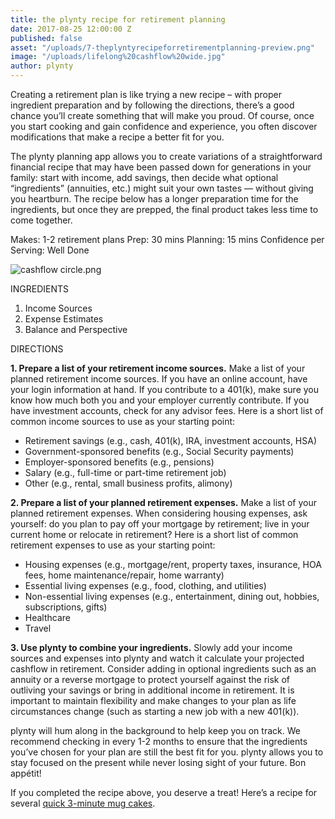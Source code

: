 ```yaml
---
title: the plynty recipe for retirement planning
date: 2017-08-25 12:00:00 Z
published: false
asset: "/uploads/7-theplyntyrecipeforretirementplanning-preview.png"
image: "/uploads/lifelong%20cashflow%20wide.jpg"
author: plynty
---
```


Creating a retirement plan is like trying a new recipe –  with proper ingredient preparation and by following the directions, there’s a good chance you’ll create something that will make you proud. Of course, once you start cooking and gain confidence and experience, you often discover modifications that make a recipe a better fit for you. <!--more-->

The plynty planning app allows you to create variations of a straightforward financial recipe that may have been passed down for generations in your family: start with income, add savings, then decide what optional “ingredients” (annuities, etc.) might suit your own tastes — without giving you heartburn. The recipe below has a longer preparation time for the ingredients, but once they are prepped, the final product takes less time to come together.

Makes: 1-2 retirement plans
Prep: 30 mins
Planning: 15 mins
Confidence per Serving: Well Done


![cashflow circle.png](/uploads/cashflow%20circle.png)


INGREDIENTS

1. Income Sources
2. Expense Estimates
3. Balance and Perspective

DIRECTIONS

**1. Prepare a list of your retirement income sources.** 
Make a list of your planned retirement income sources. If you have an online account, have your login information at hand. If you contribute to a 401(k), make sure you know how much both you and your employer currently contribute. If you have investment accounts, check for any advisor fees.
Here is a short list of common income sources to use as your starting point:
* Retirement savings (e.g., cash, 401(k), IRA, investment accounts, HSA)
* Government-sponsored benefits (e.g., Social Security payments)
* Employer-sponsored benefits (e.g., pensions)
* Salary (e.g., full-time or part-time retirement job)
* Other (e.g., rental, small business profits, alimony)

**2. Prepare a list of your planned retirement expenses.**
Make a list of your planned retirement expenses. When considering housing expenses, ask yourself: do you plan to pay off your mortgage by retirement; live in your current home or relocate in retirement?
Here is a short list of common retirement expenses to use as your starting point: 
* Housing expenses (e.g., mortgage/rent, property taxes, insurance, HOA fees, home maintenance/repair, home warranty)
* Essential living expenses (e.g., food, clothing, and utilities)
* Non-essential living expenses (e.g., entertainment, dining out, hobbies, subscriptions, gifts)
* Healthcare 
* Travel

**3. Use plynty to combine your ingredients.**
Slowly add your income sources and expenses into plynty and watch it calculate your projected cashflow in retirement. Consider adding in optional ingredients such as an annuity or a reverse mortgage to protect yourself against the risk of outliving your savings or bring in additional income in retirement. It is important to maintain flexibility and make changes to your plan as life circumstances change (such as starting a new job with a new 401(k)). 

plynty will hum along in the background to help keep you on track. We recommend checking in every 1-2 months to ensure that the ingredients you’ve chosen for your plan are still the best fit for you. plynty allows you to stay focused on the present while never losing sight of your future. Bon appétit!

If you completed the recipe above, you deserve a treat! Here’s a recipe for several [quick 3-minute mug cakes](https://www.buzzfeed.com/vaughnvreeland/3-minute-mug-cakes-4-ways?utm_term=.sv7Zp9NJyO#.mtZPojOzYL).
